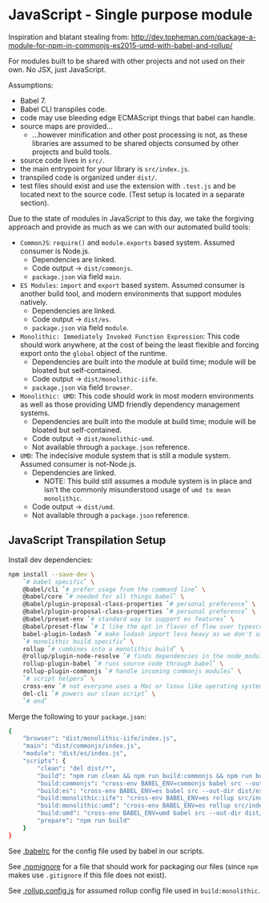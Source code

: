 # JavaScript - Single purpose module

Inspiration and blatant stealing from: http://dev.topheman.com/package-a-module-for-npm-in-commonjs-es2015-umd-with-babel-and-rollup/

For modules built to be shared with other projects and not used on their own. No JSX, just JavaScript.

Assumptions:

* Babel 7.
* Babel CLI transpiles code.
* code may use bleeding edge ECMAScript things that babel can handle.
* source maps are provided...
    * ...however minification and other post processing is not, as these libraries are assumed to be shared objects consumed by other projects and build tools.
* source code lives in `src/`.
* the main entrypoint for your library is `src/index.js`.
* transpiled code is organized under `dist/`.
* test files should exist and use the extension with `.test.js` and be located next to the source code. (Test setup is located in a separate section).

Due to the state of modules in JavaScript to this day, we take the forgiving approach and provide as much as we can with our automated build tools:

* `CommonJS`: `require()` and `module.exports` based system. Assumed consumer is Node.js.
    * Dependencies are linked.
    * Code output -> `dist/commonjs`.
    * `package.json` via field `main`.
* `ES Modules`: `import` and `export` based system. Assumed consumer is another build tool, and modern environments that support modules natively.
    * Dependencies are linked.
    * Code output -> `dist/es`.
    * `package.json` via field `module`.
* `Monolithic: Immediately Invoked Function Expression`: This code should work anywhere, at the cost of being the least flexible and forcing export onto the `global` object of the runtime.
    * Dependencies are built into the module at build time; module will be bloated but self-contained.
    * Code output -> `dist/monolithic-iife`.
    * `package.json` via field `browser`.
* `Monolithic: UMD`: This code should work in most modern environments as well as those providing UMD friendly dependency management systems.
    * Dependencies are built into the module at build time; module will be bloated but self-contained.
    * Code output -> `dist/monolithic-umd`.
    * Not available through a `package.json` reference.
* `UMD`: The indecisive module system that is still a module system. Assumed consumer is not-Node.js.
    * Dependencies are linked.
        * NOTE: This build still assumes a module system is in place and isn't the commonly misunderstood usage of `umd to mean monolithic`.
    * Code output -> `dist/umd`.
    * Not available through a `package.json` reference.

## JavaScript Transpilation Setup

Install dev dependencies:

```bash
npm install --save-dev \
    `# babel specific` \
    @babel/cli `# prefer usage from the command line` \
    @babel/core `# needed for all things babel` \
    @babel/plugin-proposal-class-properties `# personal preference` \
    @babel/plugin-proposal-class-properties `# personal preference` \
    @babel/preset-env `# standard way to support es features` \
    @babel/preset-flow `# I like the opt in flavor of flow over typescript` \
    babel-plugin-lodash `# make lodash import less heavy as we don't assume consumer has lodash` \
    `# monolithic build specific` \
    rollup `# combines into a monolithic build` \
    @rollup/plugin-node-resolve `# finds dependencies in the node_modules folder` \
    rollup-plugin-babel `# runs source code through babel` \
    rollup-plugin-commonjs `# handle incoming commonjs modules` \
    `# script helpers` \
    cross-env `# not everyone uses a Mac or linux like operating system` \
    del-cli `# powers our clean script` \
    `# end`
```

Merge the following to your `package.json`:

```bash
{
    "browser": "dist/monolithic-iife/index.js",
    "main": "dist/commonjs/index.js",
    "module": "dist/es/index.js",
    "scripts": {
        "clean": "del dist/*",
        "build": "npm run clean && npm run build:commonjs && npm run build:es && npm run build:monolithic:iife && npm run build:monolithic:umd && npm run build:umd",
        "build:commonjs": "cross-env BABEL_ENV=commonjs babel src --out-dir dist/commonjs --ignore \"src/**/*.test.js\" --source-maps",
        "build:es": "cross-env BABEL_ENV=es babel src --out-dir dist/es --ignore \"src/**/*.test.js\" --source-maps",
        "build:monolithic:iife": "cross-env BABEL_ENV=es rollup src/index.js --format iife --config .rollup.config.js --sourcemap --file dist/monolithic-iife/index.js",
        "build:monolithic:umd": "cross-env BABEL_ENV=es rollup src/index.js --format umd --config .rollup.config.js --sourcemap --file dist/monolithic-umd/index.js",
        "build:umd": "cross-env BABEL_ENV=umd babel src --out-dir dist/umd --ignore \"src/**/*.test.js\" --source-maps",
        "prepare": "npm run build"
    }
}
```

See [.babelrc](./.babelrc) for the config file used by babel in our scripts.

See [.npmignore](./.npmignore) for a file that should work for packaging our files (since `npm` makes use `.gitignore` if this file does not exist).

See [.rollup.config.js](./.rollup.config.js) for assumed rollup config file used in `build:monolithic`.
